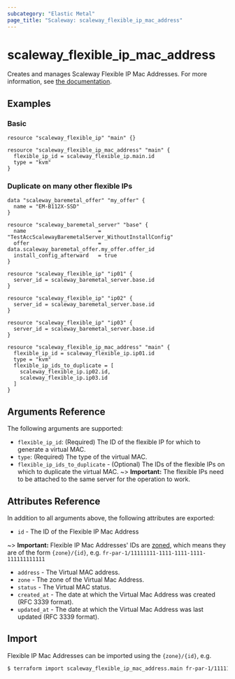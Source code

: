 ```yaml
---
subcategory: "Elastic Metal"
page_title: "Scaleway: scaleway_flexible_ip_mac_address"
---
```


# scaleway_flexible_ip_mac_address

Creates and manages Scaleway Flexible IP Mac Addresses.
For more information, see [the documentation](https://developers.scaleway.com/en/products/flexible-ip/api).

## Examples

### Basic

```hcl
resource "scaleway_flexible_ip" "main" {}

resource "scaleway_flexible_ip_mac_address" "main" {
  flexible_ip_id = scaleway_flexible_ip.main.id
  type = "kvm"
}
```

### Duplicate on many other flexible IPs

```hcl
data "scaleway_baremetal_offer" "my_offer" {
  name = "EM-B112X-SSD"
}

resource "scaleway_baremetal_server" "base" {
  name 			             = "TestAccScalewayBaremetalServer_WithoutInstallConfig"
  offer     				 = data.scaleway_baremetal_offer.my_offer.offer_id
  install_config_afterward   = true
}

resource "scaleway_flexible_ip" "ip01" {
  server_id = scaleway_baremetal_server.base.id
}

resource "scaleway_flexible_ip" "ip02" {
  server_id = scaleway_baremetal_server.base.id
}

resource "scaleway_flexible_ip" "ip03" {
  server_id = scaleway_baremetal_server.base.id
}

resource "scaleway_flexible_ip_mac_address" "main" {
  flexible_ip_id = scaleway_flexible_ip.ip01.id
  type = "kvm"
  flexible_ip_ids_to_duplicate = [
    scaleway_flexible_ip.ip02.id,
    scaleway_flexible_ip.ip03.id
  ]
}
```

## Arguments Reference

The following arguments are supported:

- `flexible_ip_id`: (Required) The ID of the flexible IP for which to generate a virtual MAC.
- `type`: (Required) The type of the virtual MAC.
- `flexible_ip_ids_to_duplicate` - (Optional) The IDs of the flexible IPs on which to duplicate the virtual MAC.
~> **Important:** The flexible IPs need to be attached to the same server for the operation to work.

## Attributes Reference

In addition to all arguments above, the following attributes are exported:

- `id` - The ID of the Flexible IP Mac Address

~> **Important:** Flexible IP Mac Addresses' IDs are [zoned](../guides/regions_and_zones.md#resource-ids), which means they are of the form `{zone}/{id}`, e.g. `fr-par-1/11111111-1111-1111-1111-111111111111`

- `address` -  The Virtual MAC address.
- `zone` - The zone of the Virtual Mac Address.
- `status` - The Virtual MAC status.
- `created_at` - The date at which the Virtual Mac Address was created (RFC 3339 format).
- `updated_at` - The date at which the Virtual Mac Address was last updated (RFC 3339 format).

## Import

Flexible IP Mac Addresses can be imported using the `{zone}/{id}`, e.g.

```bash
$ terraform import scaleway_flexible_ip_mac_address.main fr-par-1/11111111-1111-1111-1111-111111111111
```
